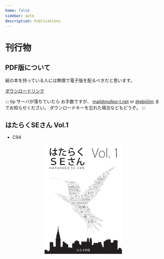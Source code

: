 ```yaml
---
home: false
sidebar: auto
description: Publications
---
```


# 刊行物

## PDF版について

紙の本を持っている人には無償で電子版を配るべきだと思います。

[ダウンロードリンク](http://dl.nullpo-t.net)

::: tip サーバが落ちていたら
お手数ですが、
[mail@nullpo-t.net](mailto:mail@nullpo-t.net) or [@ebiiiiim](https://twitter.com/ebiiiiim)
までお知らせください。
ダウンロードキーを忘れた場合などもどうぞ。
:::

## はたらくSEさん Vol.1

- C94

<center><img src="../hse1-cover.png" alt="hse1_cover" width="250px"/></center>
